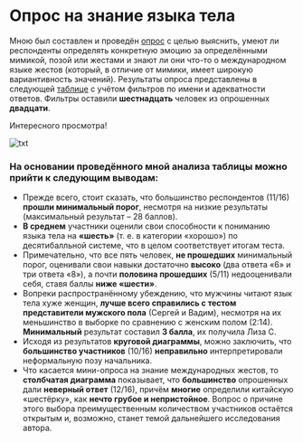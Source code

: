 # Опрос на знание языка тела #
Мною был составлен и проведён [опрос](https://docs.google.com/forms/d/1aEPyFkilZOUxNotQtvIO2YnWfA1B6pEywwJPC1OFfKU/edit "Ссылка на опрос") с целью выяснить, умеют ли респонденты определять конкретную эмоцию за определёнными мимикой, позой или  жестами и знают ли они что-то о международном языке жестов (который, в отличие от мимики, имеет широкую вариантивность значений). Результаты опроса представлены в следующей [таблице](https://docs.google.com/spreadsheets/d/1eeZCXTcHTp0YdU3aOalOkPprbMEWqSLfm6JkALR21QQ/edit#gid=2067443158 "Ссылка на таблицу") с учётом фильтров по имени и адекватности ответов. Фильтры оставили **шестнадцать** человек из опрошенных **двадцати**. 

Интересного просмотра!

![txt](http://www.poleznoe.ru/large/201110/1421.jpg "Тим Рот в роли Пола Экмана") 

### На основании проведённого мной анализа таблицы можно прийти к следующим выводам: ### 
* Прежде всего, стоит сказать, что большинство респондентов (11/16) **прошли минимальный порог**, несмотря на низкие результаты (максимальный результат – 28 баллов). 
* **В среднем** участники оценили свои способности к пониманию языка тела на **«шесть»** (т. е. в категории «хорошо») по десятибалльной системе, что в целом соответствует итогам теста.
* Примечательно, что все пять человек, **не прошедших** минимальный порог, оценивали свои навыки достаточно **высоко** (два ответа «6» и три ответа «8»), а почти **половина прошедших** (5/11) недооценивали себя, ставя баллы **ниже «шести»**. 
* Вопреки распространённому убеждению, что мужчины читают язык тела хуже женщин, **лучше всего справились с тестом представители мужского пола** (Сергей и Вадим), несмотря на их меньшинство в выборке по сравнению с женским полом (2:14). **Минимальный** результат составил **3 балла**, их получила Лиза С.
* Исходя из результатов **круговой диаграммы**, можно заключить, что **большинство участников** (10/16) **неправильно** интерпретировали неформальную позу начальника. 
* Что касается мини-опроса на знание международных жестов, то **столбчатая диаграмма** показывает, что **большинство** опрошенных дали **неверный ответ** (12/16), причём **многие** определили китайскую «шестёрку», как **нечто грубое и непристойное**. Вопрос о причине этого выбора преимущественным количеством участников остаётся открытым и, возможно, станет темой дальнейшего исследования автора. 

